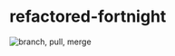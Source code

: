 # refactored-fortnight
![branch, pull, merge]( http://www.newmanix.com/images/canvas/live-die-repeat.jpg "Branch, Merge, Pull")
